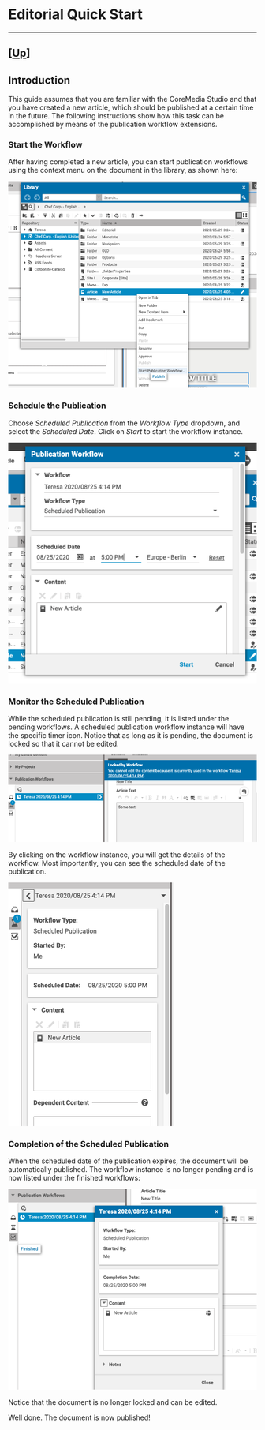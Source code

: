 # Editorial Quick Start

--------------------------------------------------------------------------------

\[[Up](README.md)\] 
--------------------------------------------------------------------------------

## Introduction

This guide assumes that you are familiar with the CoreMedia Studio and that you have created a
new article, which should be published at a certain time in the future. The following instructions show how this task can be accomplished
by means of the publication workflow extensions.

### Start the Workflow

After having completed a new article, you can start publication workflows using 
the context menu on the document in the library, as shown here:

![ContextMenu-Publication-Workflows](images/contextmenu-publication-workflows.png)

### Schedule the Publication

Choose _Scheduled Publication_ from the _Workflow Type_ dropdown, and select the
_Scheduled Date_. Click on _Start_ to start the workflow instance.

![Schedule-Publication](images/schedule-publication.png)

### Monitor the Scheduled Publication

While the scheduled publication is still pending, it is listed under the pending workflows.
A scheduled publication workflow instance will have the specific timer icon.
Notice that as long as it is pending, the document is locked so that it cannot be edited.

![Monitor-Scheduled-Publication](images/monitor-scheduled-publication.png)

By clicking on the workflow instance, you will get the details of the workflow. Most importantly, you can see the scheduled date of the publication.

![Details-Scheduled-Publication](images/details-scheduled-publication.png)

### Completion of the Scheduled Publication

When the scheduled date of the publication expires, the document will be automatically
published. The workflow instance is no longer pending and is now listed under the finished workflows:

![Finished-Scheduled-Publication](images/finished-scheduled-publication.png)

Notice that the document is no longer locked and can be edited.

Well done. The document is now published!
